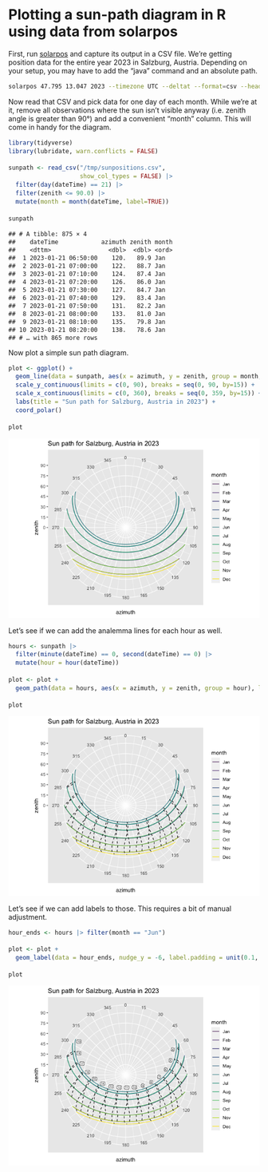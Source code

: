 Plotting a sun-path diagram in R using data from solarpos
================

First, run [solarpos](https://github.com/klausbrunner/solarpos) and
capture its output in a CSV file. We’re getting position data for the
entire year 2023 in Salzburg, Austria. Depending on your setup, you may
have to add the “java” command and an absolute path.

``` zsh
solarpos 47.795 13.047 2023 --timezone UTC --deltat --format=csv --headers position --step=600 > /tmp/sunpositions.csv
```

Now read that CSV and pick data for one day of each month. While we’re
at it, remove all observations where the sun isn’t visible anyway
(i.e. zenith angle is greater than 90°) and add a convenient “month”
column. This will come in handy for the diagram.

``` r
library(tidyverse)
library(lubridate, warn.conflicts = FALSE)

sunpath <- read_csv("/tmp/sunpositions.csv", 
                    show_col_types = FALSE) |> 
  filter(day(dateTime) == 21) |> 
  filter(zenith <= 90.0) |>
  mutate(month = month(dateTime, label=TRUE))

sunpath
```

    ## # A tibble: 875 × 4
    ##    dateTime            azimuth zenith month
    ##    <dttm>                <dbl>  <dbl> <ord>
    ##  1 2023-01-21 06:50:00    120.   89.9 Jan  
    ##  2 2023-01-21 07:00:00    122.   88.7 Jan  
    ##  3 2023-01-21 07:10:00    124.   87.4 Jan  
    ##  4 2023-01-21 07:20:00    126.   86.0 Jan  
    ##  5 2023-01-21 07:30:00    127.   84.7 Jan  
    ##  6 2023-01-21 07:40:00    129.   83.4 Jan  
    ##  7 2023-01-21 07:50:00    131.   82.2 Jan  
    ##  8 2023-01-21 08:00:00    133.   81.0 Jan  
    ##  9 2023-01-21 08:10:00    135.   79.8 Jan  
    ## 10 2023-01-21 08:20:00    138.   78.6 Jan  
    ## # … with 865 more rows

Now plot a simple sun path diagram.

``` r
plot <- ggplot() + 
  geom_line(data = sunpath, aes(x = azimuth, y = zenith, group = month, colour = month)) + 
  scale_y_continuous(limits = c(0, 90), breaks = seq(0, 90, by=15)) + 
  scale_x_continuous(limits = c(0, 360), breaks = seq(0, 359, by=15)) +
  labs(title = "Sun path for Salzburg, Austria in 2023") +
  coord_polar()

plot
```

![](sunpath_files/figure-gfm/unnamed-chunk-3-1.png)<!-- -->

Let’s see if we can add the analemma lines for each hour as well.

``` r
hours <- sunpath |>
  filter(minute(dateTime) == 0, second(dateTime) == 0) |>
  mutate(hour = hour(dateTime))

plot <- plot + 
  geom_path(data = hours, aes(x = azimuth, y = zenith, group = hour), linetype = "dashed")

plot
```

![](sunpath_files/figure-gfm/unnamed-chunk-4-1.png)<!-- -->

Let’s see if we can add labels to those. This requires a bit of manual
adjustment.

``` r
hour_ends <- hours |> filter(month == "Jun")

plot <- plot +
  geom_label(data = hour_ends, nudge_y = -6, label.padding = unit(0.1, "lines"), size = 2, aes(x = azimuth, y = zenith, label = hour))

plot
```

![](sunpath_files/figure-gfm/unnamed-chunk-5-1.png)<!-- -->
